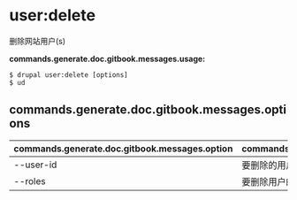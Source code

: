 # user:delete
删除网站用户(s)

**commands.generate.doc.gitbook.messages.usage:**
```
$ drupal user:delete [options]
$ ud  
```

## commands.generate.doc.gitbook.messages.options
commands.generate.doc.gitbook.messages.option | commands.generate.doc.gitbook.messages.details
-------|-------------
--user-id | 要删除的用户ID
--roles | 要删除用户的角色
